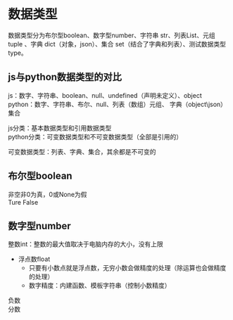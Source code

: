 # 数据类型
数据类型分为布尔型boolean、数字型number、字符串 str、列表List、元组 tuple 、字典 dict（对象，json）、集合 set（结合了字典和列表）、测试数据类型type。
## js与python数据类型的对比
js：数字、字符串、boolean、null、undefined（声明未定义）、object  
python：数字、字符串、布尔、null、列表（数组）元组、  字典（object\json）集合  

js分类：基本数据类型和引用数据类型  
python分类：可变数据类型和不可变数据类型（全部是引用的）  

可变数据类型：列表、字典、集合，其余都是不可变的
## 布尔型boolean
非空非0为真，0或None为假  
Ture   False
## 数字型number
整数int：整数的最大值取决于电脑内存的大小，没有上限  
* 浮点数float
    * 只要有小数点就是浮点数，无穷小数会做精度的处理（除运算也会做精度的处理）  
	* 数字精度：内建函数、模板字符串（控制小数精度）  
    
负数  
分数